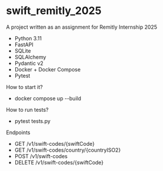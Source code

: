 # swift_remitly_2025

A project written as an assignment for Remitly Internship 2025


- Python 3.11
- FastAPI
- SQLite
- SQLAlchemy
- Pydantic v2
- Docker + Docker Compose
- Pytest

How to start it?

- docker compose up --build


How to run tests?

- pytest tests.py


Endpoints

- GET /v1/swift-codes/{swiftCode}
- GET /v1/swift-codes/country/{countryISO2}
- POST /v1/swift-codes
- DELETE /v1/swift-codes/{swiftCode}
